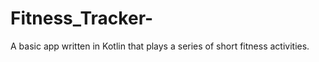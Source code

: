 ﻿# Fitness_Tracker-
A basic app written in Kotlin that plays a series of short fitness activities. 
